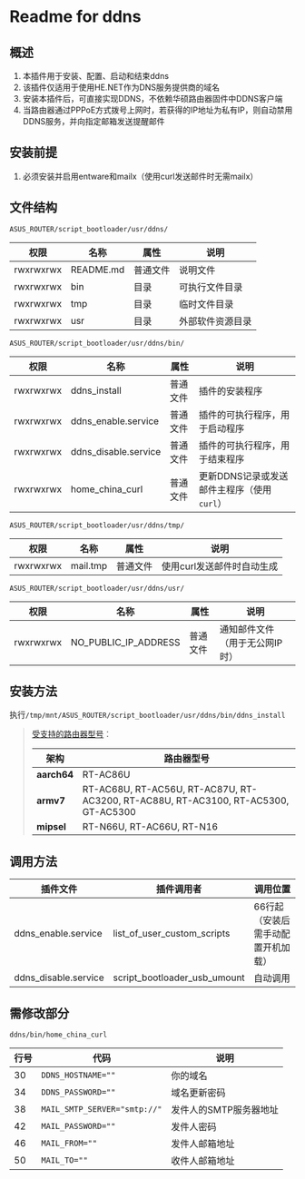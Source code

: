 # Readme for ddns

## 概述

1. 本插件用于安装、配置、启动和结束ddns
2. 该插件仅适用于使用HE.NET作为DNS服务提供商的域名
3. 安装本插件后，可直接实现DDNS，不依赖华硕路由器固件中DDNS客户端
4. 当路由器通过PPPoE方式拨号上网时，若获得的IP地址为私有IP，则自动禁用DDNS服务，并向指定邮箱发送提醒邮件

## 安装前提

1. 必须安装并启用entware和mailx（使用curl发送邮件时无需mailx）

## 文件结构

`ASUS_ROUTER/script_bootloader/usr/ddns/`

| 权限      | 名称      | 属性     | 说明             |
| --------- | --------- | -------- | ---------------- |
| rwxrwxrwx | README.md | 普通文件 | 说明文件         |
| rwxrwxrwx | bin       | 目录     | 可执行文件目录   |
| rwxrwxrwx | tmp       | 目录     | 临时文件目录   |
| rwxrwxrwx | usr       | 目录     | 外部软件资源目录 |

`ASUS_ROUTER/script_bootloader/usr/ddns/bin/`

| 权限      | 名称                 | 属性     | 说明                                       |
| --------- | -------------------- | -------- | ------------------------------------------ |
| rwxrwxrwx | ddns_install         | 普通文件 | 插件的安装程序                             |
| rwxrwxrwx | ddns_enable.service  | 普通文件 | 插件的可执行程序，用于启动程序             |
| rwxrwxrwx | ddns_disable.service | 普通文件 | 插件的可执行程序，用于结束程序             |
| rwxrwxrwx | home_china_curl      | 普通文件 | 更新DDNS记录或发送邮件主程序（使用`curl`） |

`ASUS_ROUTER/script_bootloader/usr/ddns/tmp/`

| 权限      | 名称         | 属性     | 说明         |
| --------- | ------------ | -------- | ------------ |
| rwxrwxrwx | mail.tmp | 普通文件 | 使用curl发送邮件时自动生成 |

`ASUS_ROUTER/script_bootloader/usr/ddns/usr/`

| 权限      | 名称         | 属性     | 说明         |
| --------- | ------------ | -------- | ------------ |
| rwxrwxrwx | NO_PUBLIC_IP_ADDRESS | 普通文件 | 通知邮件文件（用于无公网IP时） |

## 安装方法

执行`/tmp/mnt/ASUS_ROUTER/script_bootloader/usr/ddns/bin/ddns_install`

   > [受支持的路由器型号](https://github.com/Entware/Entware/wiki/Install-on-Asus-stock-firmware)：
   > 
   > | 架构        | 路由器型号                                                   |
   > | ----------- | ------------------------------------------------------------ |
   > | **aarch64** | RT-AC86U                                                     |
   > | **armv7**   | RT-AC68U, RT-AC56U, RT-AC87U, RT-AC3200, RT-AC88U, RT-AC3100, RT-AC5300, GT-AC5300 |
   > | **mipsel**  | RT-N66U, RT-AC66U, RT-N16                                    |

## 调用方法

| 插件文件                          | 插件调用者                   | 调用位置  |
| --------------------------------- | ---------------------------- | --------- |
| ddns_enable.service | list_of_user_custom_scripts  | 66行起（安装后需手动配置开机加载） |
| ddns_disable.service | script_bootloader_usb_umount | 自动调用 |

## 需修改部分

`ddns/bin/home_china_curl`

| 行号 | 代码                         | 说明                   |
| ---- | ---------------------------- | ---------------------- |
| 30   | `DDNS_HOSTNAME=""`           | 你的域名               |
| 34   | `DDNS_PASSWORD=""`           | 域名更新密码           |
| 38   | `MAIL_SMTP_SERVER="smtp://"` | 发件人的SMTP服务器地址 |
| 42   | `MAIL_PASSWORD=""`           | 发件人密码             |
| 46   | `MAIL_FROM=""`               | 发件人邮箱地址         |
| 50   | `MAIL_TO=""`                 | 收件人邮箱地址         |